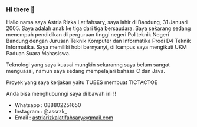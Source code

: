 ### Hi there 👋
Hallo nama saya Astria Rizka Latifahsary, saya lahir di Bandung, 31 Januari 2005. Saya adalah anak ke tiga dari tiga bersaudara. Saya sekarang sedang menempuh pendidikan di perguruan tinggi negeri Politeknik Negeri Bandung dengan Jurusan Teknik Komputer dan Informatika Prodi D4 Teknik Informatika. Saya memiliki hobi bernyanyi, di kampus saya mengikuti UKM Paduan Suara Mahasiswa.

Teknologi yang saya kuasai mungkin sekaranng saya belum sangat menguasai, namun saya sedang mempelajari bahasa C dan Java.

Proyek yang saya kerjakan yaitu TUBES membuat TICTACTOE

Anda bisa menghubunngi saya di bawah ini !!
- Whatsapp : 088802251650
- Instagram : @assrzk_
- Email : astriarizkalatifahsary@gmail.com


<!--
**AstriaRLatifahsary/AstriaRLatifahsary** is a ✨ _special_ ✨ repository because its `README.md` (this file) appears on your GitHub profile.

Here are some ideas to get you started:

- 🔭 I’m currently working on ...
- 🌱 I’m currently learning ...
- 👯 I’m looking to collaborate on ...
- 🤔 I’m looking for help with ...
- 💬 Ask me about ...
- 📫 How to reach me: ...
- 😄 Pronouns: ...
- ⚡ Fun fact: ...
-->
